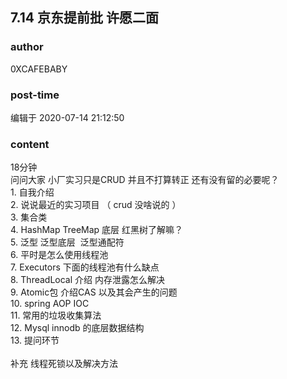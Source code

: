 ## 7.14 京东提前批 许愿二面
### author 
0XCAFEBABY
### post-time 

编辑于  2020-07-14 21:12:50
### content 
<div class="post-topic-des nc-post-content">
 <div>
  18分钟
 </div>
 <div>
  问问大家 小厂实习只是CRUD 并且不打算转正 还有没有留的必要呢？
 </div>
 <div>
 </div>
 1. 自我介绍
 <br/>
 2. 说说最近的实习项目 （
 <span>
  crud 没啥说的
 </span>
 ）
 <br/>
 3. 集合类
 <br/>
 4. HashMap TreeMap 底层 红黑树了解嘛？
 <br/>
 5. 泛型 泛型底层  泛型通配符
 <br/>
 6. 平时是怎么使用线程池
 <br/>
 7. Executors 下面的线程池有什么缺点
 <br/>
 8. ThreadLocal 介绍 内存泄露怎么解决
 <br/>
 <div>
  9. Atomic包 介绍CAS 以及其会产生的问题
 </div>
 <div>
  10. spring AOP IOC
 </div>
 <div>
  11. 常用的垃圾收集算法
 </div>
 <div>
  12. Mysql innodb 的底层数据结构
 </div>
 <div>
  13. 提问环节
 </div>
 <div>
  <br/>
 </div>
 <div>
  补充 线程死锁以及解决方法
 </div>
</div>
